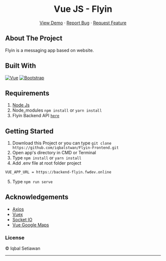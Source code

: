 <h1 align='center'>Vue JS - Flyin</h1>
  <p align="center">
    <a href="https://flyin.netlify.app">View Demo</a>
    ·
    <a href="https://github.com/iqbalstwan/Flyin-Frontend/issues">Report Bug</a>
    ·
    <a href="https://github.com/iqbalstwan/Flyin-Frontend/issues">Request Feature</a>
  </p>

## About The Project

Flyin is a messaging app based on website.


## Built With

[![Vue](https://img.shields.io/badge/Vue-v2.6.12-green)](https://github.com/vuejs/vue)
[![Bootstrap](https://img.shields.io/badge/Bootstrap-v4.5.2-blue)](https://github.com/bootstrap-vue/bootstrap-vue)

## Requirements

1. <a href="https://nodejs.org/en/download/">Node Js</a>
2. Node_modules `npm install` or `yarn install`
3. Flyin Backend API [`here`](https://https://github.com/iqbalstwan/Flyin-Backend)

## Getting Started

1. Download this Project or you can type `git clone https://github.com/iqbalstwan/Flyin-Frontend.git`
2. Open app's directory in CMD or Terminal
3. Type `npm install` or `yarn install`
4. Add .env file at root folder project

```sh
VUE_APP_URL = https://backend-flyin.fwdev.online
```

5. Type `npm run serve`

## Acknowledgements

- [Axios](https://www.npmjs.com/package/axios)
- [Vuex](https://vuex.vuejs.org/)
- [Socket IO](https://socket.io/docs)
- [Vue Google Maps](https://github.com/xkjyeah/vue-google-maps)


### License

&#169; Iqbal Setiawan

---
